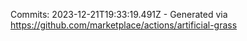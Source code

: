 Commits: 2023-12-21T19:33:19.491Z - Generated via https://github.com/marketplace/actions/artificial-grass
<br>
